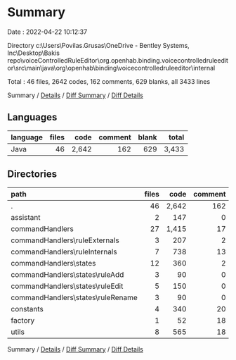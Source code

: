 # Summary

Date : 2022-04-22 10:12:37

Directory c:\Users\Povilas.Grusas\OneDrive - Bentley Systems, Inc\Desktop\Bakis repo\voiceControlledRuleEditor\org.openhab.binding.voicecontrolledruleeditor\src\main\java\org\openhab\binding\voicecontrolledruleeditor\internal

Total : 46 files,  2642 codes, 162 comments, 629 blanks, all 3433 lines

Summary / [Details](details.md) / [Diff Summary](diff.md) / [Diff Details](diff-details.md)

## Languages
| language | files | code | comment | blank | total |
| :--- | ---: | ---: | ---: | ---: | ---: |
| Java | 46 | 2,642 | 162 | 629 | 3,433 |

## Directories
| path | files | code | comment | blank | total |
| :--- | ---: | ---: | ---: | ---: | ---: |
| . | 46 | 2,642 | 162 | 629 | 3,433 |
| assistant | 2 | 147 | 0 | 37 | 184 |
| commandHandlers | 27 | 1,415 | 17 | 359 | 1,791 |
| commandHandlers\ruleExternals | 3 | 207 | 2 | 61 | 270 |
| commandHandlers\ruleInternals | 7 | 738 | 13 | 153 | 904 |
| commandHandlers\states | 12 | 360 | 2 | 109 | 471 |
| commandHandlers\states\ruleAdd | 3 | 90 | 0 | 27 | 117 |
| commandHandlers\states\ruleEdit | 5 | 150 | 0 | 45 | 195 |
| commandHandlers\states\ruleRename | 3 | 90 | 0 | 27 | 117 |
| constants | 4 | 340 | 20 | 59 | 419 |
| factory | 1 | 52 | 18 | 11 | 81 |
| utils | 8 | 565 | 18 | 122 | 705 |

Summary / [Details](details.md) / [Diff Summary](diff.md) / [Diff Details](diff-details.md)